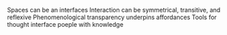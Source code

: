 Spaces can be an interfaces
Interaction can be symmetrical, transitive, and reflexive 
Phenomenological transparency underpins affordances
Tools for thought interface poeple with knowledge